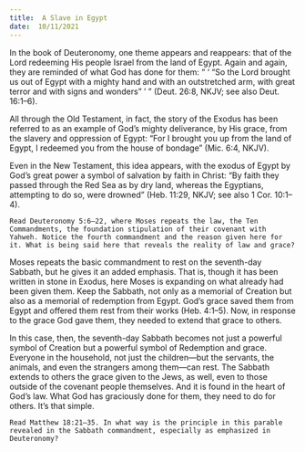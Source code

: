 ```yaml
---
title:  A Slave in Egypt
date:  10/11/2021
---
```


In the book of Deuteronomy, one theme appears and reappears: that of the Lord redeeming His people Israel from the land of Egypt. Again and again, they are reminded of what God has done for them: “ ‘ “So the Lord brought us out of Egypt with a mighty hand and with an outstretched arm, with great terror and with signs and wonders” ’ ” (Deut. 26:8, NKJV; see also Deut. 16:1–6).

All through the Old Testament, in fact, the story of the Exodus has been referred to as an example of God’s mighty deliverance, by His grace, from the slavery and oppression of Egypt: “For I brought you up from the land of Egypt, I redeemed you from the house of bondage” (Mic. 6:4, NKJV).

Even in the New Testament, this idea appears, with the exodus of Egypt by God’s great power a symbol of salvation by faith in Christ: “By faith they passed through the Red Sea as by dry land, whereas the Egyptians, attempting to do so, were drowned” (Heb. 11:29, NKJV; see also 1 Cor. 10:1–4).

`Read Deuteronomy 5:6–22, where Moses repeats the law, the Ten Commandments, the foundation stipulation of their covenant with Yahweh. Notice the fourth commandment and the reason given here for it. What is being said here that reveals the reality of law and grace?`

Moses repeats the basic commandment to rest on the seventh-day Sabbath, but he gives it an added emphasis. That is, though it has been written in stone in Exodus, here Moses is expanding on what already had been given them. Keep the Sabbath, not only as a memorial of Creation but also as a memorial of redemption from Egypt. God’s grace saved them from Egypt and offered them rest from their works (Heb. 4:1–5). Now, in response to the grace God gave them, they needed to extend that grace to others.

In this case, then, the seventh-day Sabbath becomes not just a powerful symbol of Creation but a powerful symbol of Redemption and grace. Everyone in the household, not just the children—but the servants, the animals, and even the strangers among them—can rest. The Sabbath extends to others the grace given to the Jews, as well, even to those outside of the covenant people themselves. And it is found in the heart of God’s law. What God has graciously done for them, they need to do for others. It’s that simple.

`Read Matthew 18:21–35. In what way is the principle in this parable revealed in the Sabbath commandment, especially as emphasized in Deuteronomy?`